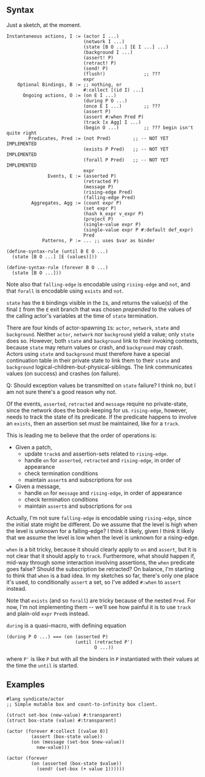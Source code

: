 ## Syntax

Just a sketch, at the moment.

    Instantaneous actions, I := (actor I ...)
                                (network I ...)
                                (state [B O ...] [E I ...] ...)
                                (background I ...)
                                (assert! P)
                                (retract! P)
                                (send! P)
                                (flush!)              ;; ???
                                expr
        Optional Bindings, B := ;; nothing, or
                                #:collect [(id I) ...]
          Ongoing actions, O := (on E I ...)
                                (during P O ...)
                                (once E I ...)        ;; ???
                                (assert P)
                                (assert #:when Pred P)
                                (track [x Agg] I ...)
                                (begin O ...)         ;; ??? begin isn't quite right
            Predicates, Pred := (not Pred)        ;; -- NOT YET IMPLEMENTED
                                (exists P Pred)   ;; -- NOT YET IMPLEMENTED
                                (forall P Pred)   ;; -- NOT YET IMPLEMENTED
                                expr
                   Events, E := (asserted P)
                                (retracted P)
                                (message P)
                                (rising-edge Pred)
                                (falling-edge Pred)
             Aggregates, Agg := (count expr P)
                                (set expr P)
                                (hash k_expr v_expr P)
                                (project P)
                                (single-value expr P)
                                (single-value expr P #:default def_expr)
                                Pred
                 Patterns, P := ... ;; uses $var as binder

    (define-syntax-rule (until B E O ...)
      (state [B O ...] [E (values)]))

    (define-syntax-rule (forever B O ...)
      (state [B O ...]))

Note also that `falling-edge` is encodable using `rising-edge` and
`not`, and that `forall` is encodable using `exists` and `not`.

`state` has the `B` bindings visible in the `I`s, and returns the
value(s) of the final `I` from the `E` exit branch that was chosen
*prepended* to the values of the calling actor's variables at the time
of `state` termination.

There are four kinds of actor-spawning `I`s: `actor`, `network`,
`state` and `background`. Neither `actor`, `network` nor `background`
yield a value; only `state` does so. However, both `state` and
`background` link to their invoking contexts, because `state` may
return values or crash, and `background` may crash. Actors using
`state` and `background` must therefore have a special continuation
table in their private state to link them to their `state` and
`background` logical-children-but-physical-siblings. The link
communicates values (on success) and crashes (on failure).

Q: Should exception values be transmitted on `state` failure? I think
no, but I am not sure there's a good reason why not.

Of the events, `asserted`, `retracted` and `message` require no
private-state, since the network does the book-keeping for us.
`rising-edge`, however, needs to track the state of its predicate. If
the predicate happens to involve an `exists`, then an assertion set
must be maintained, like for a `track`.

This is leading me to believe that the order of operations is:

 - Given a patch,
   - update `track`s and assertion-sets related to `rising-edge`.
   - handle `on` for `asserted`, `retracted` and `rising-edge`, in order of appearance
   - check termination conditions
   - maintain `assert`s and subscriptions for `on`s
 - Given a message,
   - handle `on` for `message` and `rising-edge`, in order of appearance
   - check termination conditions
   - maintain `assert`s and subscriptions for `on`s

Actually, I'm not sure `falling-edge` is encodable using
`rising-edge`, since the initial state might be different. Do we
assume that the level is high when the level is unknown for a
falling-edge? I think it likely, given I think it likely that we
assume the level is low when the level is unknown for a rising-edge.

`when` is a bit tricky, because it should clearly apply to `on` and
`assert`, but it is not clear that it should apply to `track`.
Furthermore, what should happen if, mid-way through some interaction
involving assertions, the `when` predicate goes false? Should the
subscription be retracted? On balance, I'm starting to think that
`when` is a bad idea. In my sketches so far, there's only one place
it's used, to conditionally `assert` a set, so I've added `#:when` to
`assert` instead.

Note that `exists` (and so `forall`) are tricky because of the nested
`Pred`. For now, I'm not implementing them -- we'll see how painful it
is to use `track` and plain-old `expr` `Pred`s instead.

`during` is a quasi-macro, with defining equation

    (during P O ...) === (on (asserted P)
                             (until (retracted P')
                                    O ...))

where `P'` is like `P` but with all the binders in `P` instantiated
with their values at the time the `until` is started.

## Examples

```racket
#lang syndicate/actor
;; Simple mutable box and count-to-infinity box client.

(struct set-box (new-value) #:transparent)
(struct box-state (value) #:transparent)

(actor (forever #:collect [(value 0)]
         (assert (box-state value))
         (on (message (set-box $new-value))
           new-value)))

(actor (forever
         (on (asserted (box-state $value))
           (send! (set-box (+ value 1))))))
```
